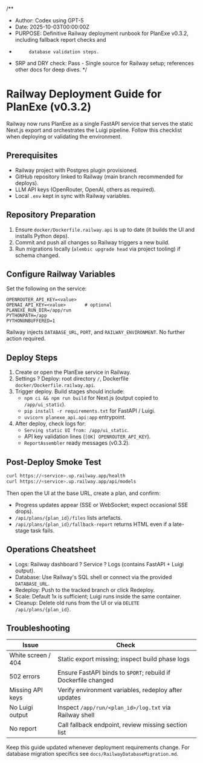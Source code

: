 /**
 * Author: Codex using GPT-5
 * Date: 2025-10-03T00:00:00Z
 * PURPOSE: Definitive Railway deployment runbook for PlanExe v0.3.2, including fallback report checks and
 *          database validation steps.
 * SRP and DRY check: Pass - Single source for Railway setup; references other docs for deep dives.
 */
# Railway Deployment Guide for PlanExe (v0.3.2)

Railway now runs PlanExe as a single FastAPI service that serves the static Next.js export and orchestrates the
Luigi pipeline. Follow this checklist when deploying or validating the environment.

## Prerequisites
- Railway project with Postgres plugin provisioned.
- GitHub repository linked to Railway (main branch recommended for deploys).
- LLM API keys (OpenRouter, OpenAI, others as required).
- Local `.env` kept in sync with Railway variables.

## Repository Preparation
1. Ensure `docker/Dockerfile.railway.api` is up to date (it builds the UI and installs Python deps).
2. Commit and push all changes so Railway triggers a new build.
3. Run migrations locally (`alembic upgrade head` via project tooling) if schema changed.

## Configure Railway Variables
Set the following on the service:
```
OPENROUTER_API_KEY=<value>
OPENAI_API_KEY=<value>       # optional
PLANEXE_RUN_DIR=/app/run
PYTHONPATH=/app
PYTHONUNBUFFERED=1
```
Railway injects `DATABASE_URL`, `PORT`, and `RAILWAY_ENVIRONMENT`. No further action required.

## Deploy Steps
1. Create or open the PlanExe service in Railway.
2. Settings ? Deploy: root directory `/`, Dockerfile `docker/Dockerfile.railway.api`.
3. Trigger deploy. Build stages should include:
   - `npm ci && npm run build` for Next.js (output copied to `/app/ui_static`).
   - `pip install -r requirements.txt` for FastAPI / Luigi.
   - `uvicorn planexe_api.api:app` entrypoint.
4. After deploy, check logs for:
   - `Serving static UI from: /app/ui_static`.
   - API key validation lines (`[OK] OPENROUTER_API_KEY`).
   - `ReportAssembler` ready messages (v0.3.2).

## Post-Deploy Smoke Test
```bash
curl https://<service>.up.railway.app/health
curl https://<service>.up.railway.app/api/models
```
Then open the UI at the base URL, create a plan, and confirm:
- Progress updates appear (SSE or WebSocket; expect occasional SSE drops).
- `/api/plans/{plan_id}/files` lists artefacts.
- `/api/plans/{plan_id}/fallback-report` returns HTML even if a late-stage task fails.

## Operations Cheatsheet
- Logs: Railway dashboard ? Service ? Logs (contains FastAPI + Luigi output).
- Database: Use Railway's SQL shell or connect via the provided `DATABASE_URL`.
- Redeploy: Push to the tracked branch or click Redeploy.
- Scale: Default 1x is sufficient; Luigi runs inside the same container.
- Cleanup: Delete old runs from the UI or via `DELETE /api/plans/{plan_id}`.

## Troubleshooting
| Issue | Check |
| --- | --- |
| White screen / 404 | Static export missing; inspect build phase logs |
| 502 errors | Ensure FastAPI binds to `$PORT`; rebuild if Dockerfile changed |
| Missing API keys | Verify environment variables, redeploy after updates |
| No Luigi output | Inspect `/app/run/<plan_id>/log.txt` via Railway shell |
| No report | Call fallback endpoint, review missing section list |

Keep this guide updated whenever deployment requirements change. For database migration specifics see
`docs/RailwayDatabaseMigration.md`.
